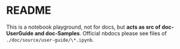 # README

This is a notebook playground, not for docs, but **acts as src of doc-UserGuide and doc-Samples**. Official nbdocs please see files of `./doc/source/user-guide/\*.ipynb`.